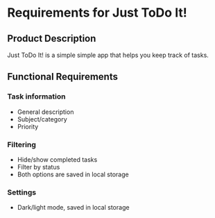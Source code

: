 # Requirements for Just ToDo It!
## Product Description

Just ToDo It! is a simple simple app that helps you keep track of tasks.
## Functional Requirements

### Task information
- General description
- Subject/category
- Priority

### Filtering
- Hide/show completed tasks
- Filter by status
- Both options are saved in local storage

### Settings
- Dark/light mode, saved in local storage

